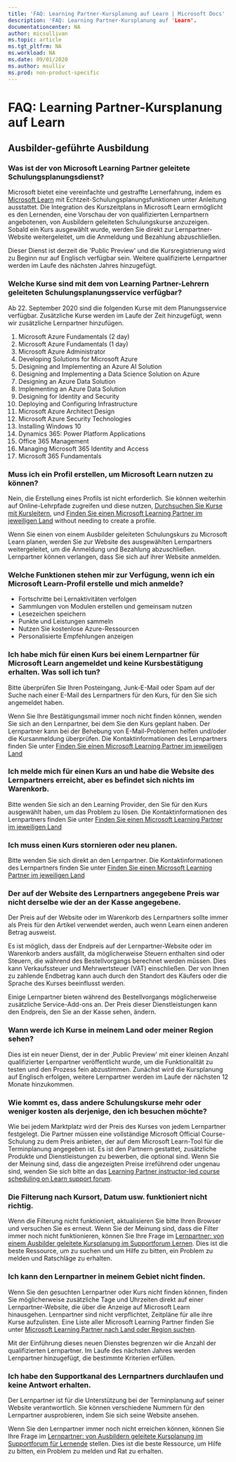```yaml
---
title: 'FAQ: Learning Partner-Kursplanung auf Learn | Microsoft Docs'
description: 'FAQ: Learning Partner-Kursplanung auf 'Learn'.
documentationcenter: NA 
author: micsullivan
ms.topic: article
ms.tgt_pltfrm: NA
ms.workload: NA
ms.date: 09/01/2020
ms.author: msulliv
ms.prod: non-product-specific
---
```

# FAQ: Learning Partner-Kursplanung auf Learn

## Ausbilder-geführte Ausbildung

### Was ist der von Microsoft Learning Partner geleitete Schulungsplanungsdienst?

Microsoft bietet eine vereinfachte und gestraffte Lernerfahrung, indem es [Microsoft Learn](/learn) mit Echtzeit-Schulungsplanungsfunktionen unter Anleitung ausstattet. Die Integration des Kurszeitplans in Microsoft Learn ermöglicht es den Lernenden, eine Vorschau der von qualifizierten Lernpartnern angebotenen, von Ausbildern geleiteten Schulungskurse anzuzeigen. Sobald ein Kurs ausgewählt wurde, werden Sie direkt zur Lernpartner-Website weitergeleitet, um die Anmeldung und Bezahlung abzuschließen.

Dieser Dienst ist derzeit die 'Public Preview' und die Kursregistrierung wird zu Beginn nur auf Englisch verfügbar sein. Weitere qualifizierte Lernpartner werden im Laufe des nächsten Jahres hinzugefügt.

### Welche Kurse sind mit dem von Learning Partner-Lehrern geleiteten Schulungsplanungsservice verfügbar?

Ab 22. September 2020 sind die folgenden Kurse mit dem Planungsservice verfügbar. Zusätzliche Kurse werden im Laufe der Zeit hinzugefügt, wenn wir zusätzliche Lernpartner hinzufügen.

1. Microsoft Azure Fundamentals (2 day)
2. Microsoft Azure Fundamentals (1 day)
3. Microsoft Azure Administrator
4. Developing Solutions for Microsoft Azure
5. Designing and Implementing an Azure AI Solution
6. Designing and Implementing a Data Science Solution on Azure
7. Designing an Azure Data Solution
8. Implementing an Azure Data Solution
9. Designing for Identity and Security
10. Deploying and Configuring Infrastructure
11. Microsoft Azure Architect Design
12. Microsoft Azure Security Technologies
13. Installing Windows 10
14. Dynamics 365: Power Platform Applications
15. Office 365 Management
16. Managing Microsoft 365 Identity and Access
17. Microsoft 365 Fundamentals

### Muss ich ein Profil erstellen, um Microsoft Learn nutzen zu können?

Nein, die Erstellung eines Profils ist nicht erforderlich. Sie können weiterhin auf Online-Lehrpfade zugreifen und diese nutzen, [Durchsuchen Sie Kurse mit Kursleitern](/learn/certifications/courses/browse/), und [Finden Sie einen Microsoft Learning Partner im jeweiligen Land](/learn/certifications/partners#find-a-microsoft-learning-partner-by-country) without needing to create a profile.

Wenn Sie einen von einem Ausbilder geleiteten Schulungskurs zu Microsoft Learn planen, werden Sie zur Website des ausgewählten Lernpartners weitergeleitet, um die Anmeldung und Bezahlung abzuschließen. Lernpartner können verlangen, dass Sie sich auf ihrer Website anmelden.

### Welche Funktionen stehen mir zur Verfügung, wenn ich ein Microsoft Learn-Profil erstelle und mich anmelde?

- Fortschritte bei Lernaktivitäten verfolgen
- Sammlungen von Modulen erstellen und gemeinsam nutzen
- Lesezeichen speichern
- Punkte und Leistungen sammeln
- Nutzen Sie kostenlose Azure-Ressourcen
- Personalisierte Empfehlungen anzeigen

### Ich habe mich für einen Kurs bei einem Lernpartner für Microsoft Learn angemeldet und keine Kursbestätigung erhalten. Was soll ich tun?

Bitte überprüfen Sie Ihren Posteingang, Junk-E-Mail oder Spam auf der Suche nach einer E-Mail des Lernpartners für den Kurs, für den Sie sich angemeldet haben.

Wenn Sie Ihre Bestätigungsmail immer noch nicht finden können, wenden Sie sich an den Lernpartner, bei dem Sie den Kurs geplant haben. Der Lernpartner kann bei der Behebung von E-Mail-Problemen helfen und/oder die Kursanmeldung überprüfen. Die Kontaktinformationen des Lernpartners finden Sie unter [Finden Sie einen Microsoft Learning Partner im jeweiligen Land](/learn/certifications/partners#find-a-microsoft-learning-partner-by-country)

### Ich melde mich für einen Kurs an und habe die Website des Lernpartners erreicht, aber es befindet sich nichts im Warenkorb.

Bitte wenden Sie sich an den Learning Provider, den Sie für den Kurs ausgewählt haben, um das Problem zu lösen. Die Kontaktinformationen des Lernpartners finden Sie unter [Finden Sie einen Microsoft Learning Partner im jeweiligen Land](/learn/certifications/partners#find-a-microsoft-learning-partner-by-country)

### Ich muss einen Kurs stornieren oder neu planen.

Bitte wenden Sie sich direkt an den Lernpartner. Die Kontaktinformationen des Lernpartners finden Sie unter [Finden Sie einen Microsoft Learning Partner im jeweiligen Land](/learn/certifications/partners#find-a-microsoft-learning-partner-by-country)

### Der auf der Website des Lernpartners angegebene Preis war nicht derselbe wie der an der Kasse angegebene.

Der Preis auf der Website oder im Warenkorb des Lernpartners sollte immer als Preis für den Artikel verwendet werden, auch wenn Learn einen anderen Betrag ausweist.

Es ist möglich, dass der Endpreis auf der Lernpartner-Website oder im Warenkorb anders ausfällt, da möglicherweise Steuern enthalten sind oder Steuern, die während des Bestellvorgangs berechnet werden müssen. Dies kann Verkaufssteuer und Mehrwertsteuer (VAT) einschließen. Der von Ihnen zu zahlende Endbetrag kann auch durch den Standort des Käufers oder die Sprache des Kurses beeinflusst werden.

Einige Lernpartner bieten während des Bestellvorgangs möglicherweise zusätzliche Service-Add-ons an. Der Preis dieser Dienstleistungen kann den Endpreis, den Sie an der Kasse sehen, ändern.

### Wann werde ich Kurse in meinem Land oder meiner Region sehen?

Dies ist ein neuer Dienst, der in der ‚Public Preview' mit einer kleinen Anzahl qualifizierter Lernpartner veröffentlicht wurde, um die Funktionalität zu testen und den Prozess fein abzustimmen. Zunächst wird die Kursplanung auf Englisch erfolgen, weitere Lernpartner werden im Laufe der nächsten 12 Monate hinzukommen.

### Wie kommt es, dass andere Schulungskurse mehr oder weniger kosten als derjenige, den ich besuchen möchte?

Wie bei jedem Marktplatz wird der Preis des Kurses von jedem Lernpartner festgelegt. Die Partner müssen eine vollständige Microsoft Official Course-Schulung zu dem Preis anbieten, der auf dem Microsoft Learn-Tool für die Terminplanung angegeben ist. Es ist den Partnern gestattet, zusätzliche Produkte und Dienstleistungen zu bewerben, die optional sind. Wenn Sie der Meinung sind, dass die angezeigten Preise irreführend oder ungenau sind, wenden Sie sich bitte an das [Learning Partner instructor-led course scheduling on Learn support forum](https://trainingsupport.microsoft.com/en-us/iltvilt/forum).

### Die Filterung nach Kursort, Datum usw. funktioniert nicht richtig.

Wenn die Filterung nicht funktioniert, aktualisieren Sie bitte Ihren Browser und versuchen Sie es erneut. Wenn Sie der Meinung sind, dass die Filter immer noch nicht funktionieren, können Sie Ihre Frage im [Lernpartner: von einem Ausbilder geleitete Kursplanung im Supportforum Lernen](https://trainingsupport.microsoft.com/en-us/iltvilt/forum). Dies ist die beste Ressource, um zu suchen und um Hilfe zu bitten, ein Problem zu melden und Ratschläge zu erhalten.

### Ich kann den Lernpartner in meinem Gebiet nicht finden.

Wenn Sie den gesuchten Lernpartner oder Kurs nicht finden können, finden Sie möglicherweise zusätzliche Tage und Uhrzeiten direkt auf einer Lernpartner-Website, die über die Anzeige auf Microsoft Learn hinausgehen.  Lernpartner sind nicht verpflichtet, Zeitpläne für alle ihre Kurse aufzulisten. Eine Liste aller Microsoft Learning Partner finden Sie unter [Microsoft Learning Partner nach Land oder Region suchen](/learn/certifications/partners#find-a-microsoft-learning-partner-by-country).

Mit der Einführung dieses neuen Dienstes begrenzen wir die Anzahl der qualifizierten Lernpartner. Im Laufe des nächsten Jahres werden Lernpartner hinzugefügt, die bestimmte Kriterien erfüllen.

### Ich habe den Supportkanal des Lernpartners durchlaufen und keine Antwort erhalten.

Der Lernpartner ist für die Unterstützung bei der Terminplanung auf seiner Website verantwortlich. Sie können verschiedene Nummern für den Lernpartner ausprobieren, indem Sie sich seine Website ansehen.

Wenn Sie den Lernpartner immer noch nicht erreichen können, können Sie Ihre Frage im [Lernpartner: von Ausbildern geleitete Kursplanung im Supportforum für Lernende](https://trainingsupport.microsoft.com/en-us/iltvilt/forum) stellen. Dies ist die beste Ressource, um Hilfe zu bitten, ein Problem zu melden und Rat zu erhalten.
